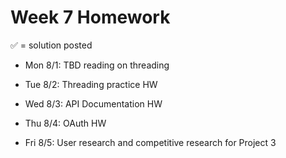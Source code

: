 # Week 7 Homework

&#x2705; = solution posted

- Mon 8/1: TBD reading on threading
       

- Tue 8/2: Threading practice HW


- Wed 8/3: API Documentation HW


- Thu 8/4: OAuth HW


- Fri 8/5: User research and competitive research for Project 3
